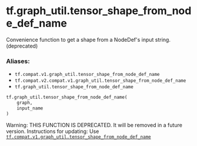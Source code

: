 <div itemscope itemtype="http://developers.google.com/ReferenceObject">
<meta itemprop="name" content="tf.graph_util.tensor_shape_from_node_def_name" />
<meta itemprop="path" content="Stable" />
</div>

# tf.graph_util.tensor_shape_from_node_def_name

Convenience function to get a shape from a NodeDef's input string. (deprecated)

### Aliases:

* `tf.compat.v1.graph_util.tensor_shape_from_node_def_name`
* `tf.compat.v2.compat.v1.graph_util.tensor_shape_from_node_def_name`
* `tf.graph_util.tensor_shape_from_node_def_name`

``` python
tf.graph_util.tensor_shape_from_node_def_name(
    graph,
    input_name
)
```

<!-- Placeholder for "Used in" -->

Warning: THIS FUNCTION IS DEPRECATED. It will be removed in a future version.
Instructions for updating:
Use <a href="../../tf/graph_util/tensor_shape_from_node_def_name.md"><code>tf.compat.v1.graph_util.tensor_shape_from_node_def_name</code></a>